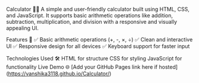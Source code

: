 Calculator 🔢✨
A simple and user-friendly calculator built using HTML, CSS, and JavaScript. It supports basic arithmetic operations like addition, subtraction, multiplication, and division with a responsive and visually appealing UI.

Features 🚀
✅ Basic arithmetic operations (+, -, ×, ÷)
✅ Clean and interactive UI
✅ Responsive design for all devices
✅ Keyboard support for faster input

Technologies Used 🛠️
HTML for structure
CSS for styling
JavaScript for functionality
Live Demo 🌐
[Add your GitHub Pages link here if hosted]
(https://vanshika3118.github.io/Calculator/)
